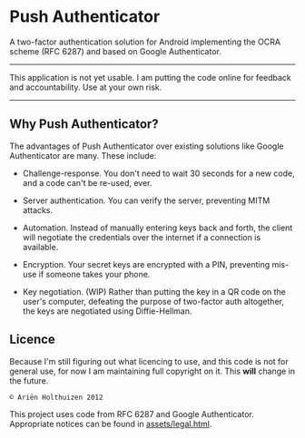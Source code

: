 # Push Authenticator

A two-factor authentication solution for Android implementing the OCRA scheme (RFC 6287) and based on Google Authenticator.

************************
This application is not yet usable. I am putting the code online for feedback and accountability. Use at your own risk.
************************

## Why Push Authenticator?

The advantages of Push Authenticator over existing solutions like Google Authenticator are many. These include:

- Challenge-response. You don't need to wait 30 seconds for a new code, and a code can't be re-used, ever.

- Server authentication. You can verify the server, preventing MITM attacks.

- Automation. Instead of manually entering keys back and forth, the client will negotiate the credentials over the internet if a connection is available.

- Encryption. Your secret keys are encrypted with a PIN, preventing mis-use if someone takes your phone.

- Key negotiation. (WIP) Rather than putting the key in a QR code on the user's computer, defeating the purpose of two-factor auth altogether, the keys are negotiated using Diffie-Hellman.

## Licence

Because I'm still figuring out what licencing to use, and this code is not for general use, for now I am maintaining full copyright on it. This **will** change in the future.

    © Ariën Holthuizen 2012
    
This project uses code from RFC 6287 and Google Authenticator. Appropriate notices can be found in [assets/legal.html](assets/legal.html).